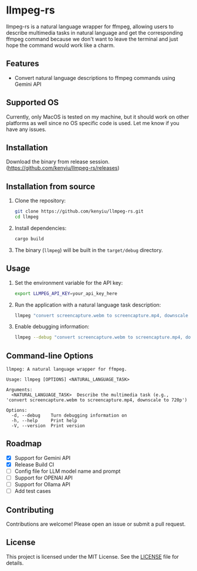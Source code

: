 # llmpeg-rs

llmpeg-rs is a natural language wrapper for ffmpeg, allowing users to describe multimedia tasks in natural language and get the corresponding ffmpeg command because we don't want to leave the terminal and just hope the command would work like a charm.

## Features

- Convert natural language descriptions to ffmpeg commands using Gemini API

## Supported OS

Currently, only MacOS is tested on my machine, but it should work on other platforms as well since no OS specific code is used. Let me know if you have any issues.

## Installation

Download the binary from release session. (https://github.com/kenyiu/llmpeg-rs/releases)

## Installation from source

1. Clone the repository:

    ```sh
    git clone https://github.com/kenyiu/llmpeg-rs.git
    cd llmpeg
    ```

2. Install dependencies:

    ```sh
    cargo build
    ```

3. The binary (`llmpeg`) will be built in the `target/debug` directory.

## Usage

1. Set the environment variable for the API key:

    ```sh
    export LLMPEG_API_KEY=your_api_key_here
    ```

2. Run the application with a natural language task description:

    ```sh
    llmpeg "convert screencapture.webm to screencapture.mp4, downscale to 720p"
    ```

3. Enable debugging information:

    ```sh
    llmpeg --debug "convert screencapture.webm to screencapture.mp4, downscale to 720p"
    ```

## Command-line Options

```
llmpeg: A natural language wrapper for ffmpeg.

Usage: llmpeg [OPTIONS] <NATURAL_LANGUAGE_TASK>

Arguments:
  <NATURAL_LANGUAGE_TASK>  Describe the multimedia task (e.g., 'convert screencapture.webm to screencapture.mp4, downscale to 720p')

Options:
  -d, --debug    Turn debugging information on
  -h, --help     Print help
  -V, --version  Print version
```

## Roadmap

- [x] Support for Gemini API
- [x] Release Build CI
- [ ] Config file for LLM model name and prompt
- [ ] Support for OPENAI API
- [ ] Support for Ollama API
- [ ] Add test cases

## Contributing

Contributions are welcome! Please open an issue or submit a pull request.

## License

This project is licensed under the MIT License. See the [LICENSE](LICENSE) file for details.
